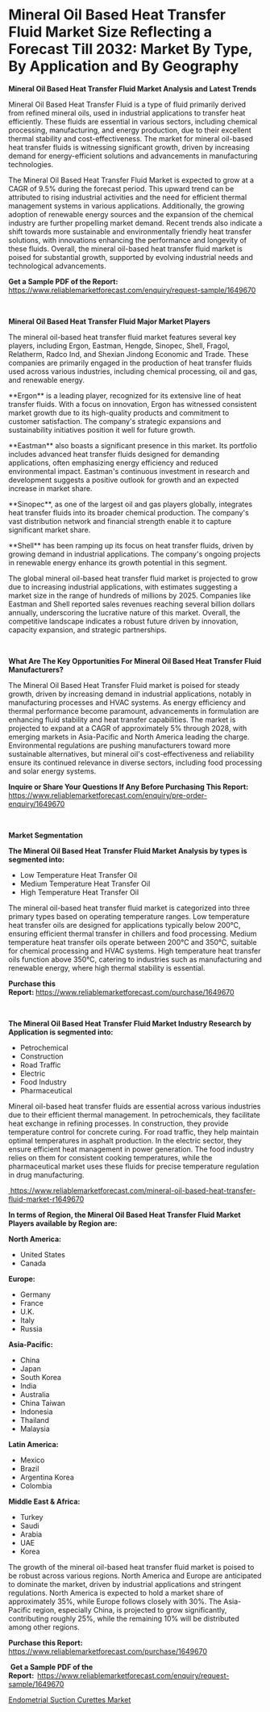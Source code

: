 <p><h1>Mineral Oil Based Heat Transfer Fluid Market Size Reflecting a Forecast Till 2032: Market By Type, By Application and By Geography</h1></p><p><strong>Mineral Oil Based Heat Transfer Fluid Market Analysis and Latest Trends</strong></p>
<p><p>Mineral Oil Based Heat Transfer Fluid is a type of fluid primarily derived from refined mineral oils, used in industrial applications to transfer heat efficiently. These fluids are essential in various sectors, including chemical processing, manufacturing, and energy production, due to their excellent thermal stability and cost-effectiveness. The market for mineral oil-based heat transfer fluids is witnessing significant growth, driven by increasing demand for energy-efficient solutions and advancements in manufacturing technologies.</p><p>The Mineral Oil Based Heat Transfer Fluid Market is expected to grow at a CAGR of 9.5% during the forecast period. This upward trend can be attributed to rising industrial activities and the need for efficient thermal management systems in various applications. Additionally, the growing adoption of renewable energy sources and the expansion of the chemical industry are further propelling market demand. Recent trends also indicate a shift towards more sustainable and environmentally friendly heat transfer solutions, with innovations enhancing the performance and longevity of these fluids. Overall, the mineral oil-based heat transfer fluid market is poised for substantial growth, supported by evolving industrial needs and technological advancements.</p></p>
<p><strong>Get a Sample PDF of the Report:&nbsp;</strong> <a href="https://www.reliablemarketforecast.com/enquiry/request-sample/1649670?utm_campaign=2300&utm_medium=2&utm_source=Github&utm_content=ia&utm_term=26032025&utm_id=mineral-oil-based-heat-transfer-fluid">https://www.reliablemarketforecast.com/enquiry/request-sample/1649670</a></p>
<p>&nbsp;</p>
<p><strong>Mineral Oil Based Heat Transfer Fluid Major Market Players</strong></p>
<p><p>The mineral oil-based heat transfer fluid market features several key players, including Ergon, Eastman, Hengde, Sinopec, Shell, Fragol, Relatherm, Radco Ind, and Shexian Jindong Economic and Trade. These companies are primarily engaged in the production of heat transfer fluids used across various industries, including chemical processing, oil and gas, and renewable energy.</p><p>**Ergon** is a leading player, recognized for its extensive line of heat transfer fluids. With a focus on innovation, Ergon has witnessed consistent market growth due to its high-quality products and commitment to customer satisfaction. The company's strategic expansions and sustainability initiatives position it well for future growth.</p><p>**Eastman** also boasts a significant presence in this market. Its portfolio includes advanced heat transfer fluids designed for demanding applications, often emphasizing energy efficiency and reduced environmental impact. Eastman's continuous investment in research and development suggests a positive outlook for growth and an expected increase in market share.</p><p>**Sinopec**, as one of the largest oil and gas players globally, integrates heat transfer fluids into its broader chemical production. The company's vast distribution network and financial strength enable it to capture significant market share.</p><p>**Shell** has been ramping up its focus on heat transfer fluids, driven by growing demand in industrial applications. The company's ongoing projects in renewable energy enhance its growth potential in this segment.</p><p>The global mineral oil-based heat transfer fluid market is projected to grow due to increasing industrial applications, with estimates suggesting a market size in the range of hundreds of millions by 2025. Companies like Eastman and Shell reported sales revenues reaching several billion dollars annually, underscoring the lucrative nature of this market. Overall, the competitive landscape indicates a robust future driven by innovation, capacity expansion, and strategic partnerships.</p></p>
<p>&nbsp;</p>
<p><strong>What Are The Key Opportunities For Mineral Oil Based Heat Transfer Fluid Manufacturers?</strong></p>
<p><p>The Mineral Oil Based Heat Transfer Fluid market is poised for steady growth, driven by increasing demand in industrial applications, notably in manufacturing processes and HVAC systems. As energy efficiency and thermal performance become paramount, advancements in formulation are enhancing fluid stability and heat transfer capabilities. The market is projected to expand at a CAGR of approximately 5% through 2028, with emerging markets in Asia-Pacific and North America leading the charge. Environmental regulations are pushing manufacturers toward more sustainable alternatives, but mineral oil's cost-effectiveness and reliability ensure its continued relevance in diverse sectors, including food processing and solar energy systems.</p></p>
<p><strong>Inquire or Share Your Questions If Any Before Purchasing This Report:</strong> <a href="https://www.reliablemarketforecast.com/enquiry/pre-order-enquiry/1649670?utm_campaign=2300&utm_medium=2&utm_source=Github&utm_content=ia&utm_term=26032025&utm_id=mineral-oil-based-heat-transfer-fluid">https://www.reliablemarketforecast.com/enquiry/pre-order-enquiry/1649670</a></p>
<p>&nbsp;</p>
<p><strong>Market Segmentation</strong></p>
<p><strong>The Mineral Oil Based Heat Transfer Fluid Market Analysis by types is segmented into:</strong></p>
<p><ul><li>Low Temperature Heat Transfer Oil</li><li>Medium Temperature Heat Transfer Oil</li><li>High Temperature Heat Transfer Oil</li></ul></p>
<p><p>The mineral oil-based heat transfer fluid market is categorized into three primary types based on operating temperature ranges. Low temperature heat transfer oils are designed for applications typically below 200°C, ensuring efficient thermal transfer in chillers and food processing. Medium temperature heat transfer oils operate between 200°C and 350°C, suitable for chemical processing and HVAC systems. High temperature heat transfer oils function above 350°C, catering to industries such as manufacturing and renewable energy, where high thermal stability is essential.</p></p>
<p><strong>Purchase this Report:&nbsp;</strong><a href="https://www.reliablemarketforecast.com/purchase/1649670?utm_campaign=2300&utm_medium=2&utm_source=Github&utm_content=ia&utm_term=26032025&utm_id=mineral-oil-based-heat-transfer-fluid">https://www.reliablemarketforecast.com/purchase/1649670</a></p>
<p>&nbsp;</p>
<p><strong>The Mineral Oil Based Heat Transfer Fluid Market Industry Research by Application is segmented into:</strong></p>
<p><ul><li>Petrochemical</li><li>Construction</li><li>Road Traffic</li><li>Electric</li><li>Food Industry</li><li>Pharmaceutical</li></ul></p>
<p><p>Mineral oil-based heat transfer fluids are essential across various industries due to their efficient thermal management. In petrochemicals, they facilitate heat exchange in refining processes. In construction, they provide temperature control for concrete curing. For road traffic, they help maintain optimal temperatures in asphalt production. In the electric sector, they ensure efficient heat management in power generation. The food industry relies on them for consistent cooking temperatures, while the pharmaceutical market uses these fluids for precise temperature regulation in drug manufacturing.</p></p>
<p><a href="https://www.reliablemarketforecast.com/mineral-oil-based-heat-transfer-fluid-market-r1649670?utm_campaign=2300&utm_medium=2&utm_source=Github&utm_content=ia&utm_term=26032025&utm_id=mineral-oil-based-heat-transfer-fluid">&nbsp;https://www.reliablemarketforecast.com/mineral-oil-based-heat-transfer-fluid-market-r1649670</a></p>
<p><strong>In terms of Region, the Mineral Oil Based Heat Transfer Fluid Market Players available by Region are:</strong></p>
<p>
    <p> <strong> North America: </strong>
        <ul>
            <li>United States</li>
            <li>Canada</li>
        </ul>
        </p> 
    <p> <strong> Europe: </strong>
        <ul>
            <li>Germany</li>
            <li>France</li>
            <li>U.K.</li>
            <li>Italy</li>
            <li>Russia</li>
        </ul>
        </p> 
    <p> <strong> Asia-Pacific: </strong>
        <ul>
            <li>China</li>
            <li>Japan</li>
            <li>South Korea</li>
            <li>India</li>
            <li>Australia</li>
            <li>China Taiwan</li>
            <li>Indonesia</li>
            <li>Thailand</li>
            <li>Malaysia</li>
        </ul>
        </p> 
    <p> <strong> Latin America: </strong>
        <ul>
            <li>Mexico</li>
            <li>Brazil</li>
            <li>Argentina Korea</li>
            <li>Colombia</li>
        </ul>
        </p> 
    <p> <strong> Middle East & Africa: </strong>
        <ul>
            <li>Turkey</li>
            <li>Saudi</li>
            <li>Arabia</li>
            <li>UAE</li>
            <li>Korea</li>
        </ul>
    </p>
    </p>
<p><p>The growth of the mineral oil-based heat transfer fluid market is poised to be robust across various regions. North America and Europe are anticipated to dominate the market, driven by industrial applications and stringent regulations. North America is expected to hold a market share of approximately 35%, while Europe follows closely with 30%. The Asia-Pacific region, especially China, is projected to grow significantly, contributing roughly 25%, while the remaining 10% will be distributed among other regions.</p></p>
<p><strong>Purchase this Report: </strong><a href="https://www.reliablemarketforecast.com/purchase/1649670?utm_campaign=2300&utm_medium=2&utm_source=Github&utm_content=ia&utm_term=26032025&utm_id=mineral-oil-based-heat-transfer-fluid">https://www.reliablemarketforecast.com/purchase/1649670</a></p>
<p>&nbsp;<strong>Get a Sample PDF of the Report:&nbsp;&nbsp;</strong><a href="https://www.reliablemarketforecast.com/enquiry/request-sample/1649670?utm_campaign=2300&utm_medium=2&utm_source=Github&utm_content=ia&utm_term=26032025&utm_id=mineral-oil-based-heat-transfer-fluid">https://www.reliablemarketforecast.com/enquiry/request-sample/1649670</a></p>
<p><strong></strong></p>
<p><p><a href="https://github.com/abbislposival/Market-Research-Report-List-2/blob/main/endometrial-suction-curettes-market.md?utm_campaign=2300&utm_medium=2&utm_source=Github&utm_content=ia&utm_term=26032025&utm_id=mineral-oil-based-heat-transfer-fluid">Endometrial Suction Curettes Market</a></p></p>